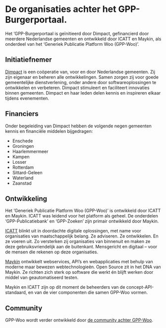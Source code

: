 
# De organisaties achter het GPP-Burgerportaal.

Het ‘GPP-Burgerportaal is geïnitieerd door Dimpact, gefinancierd door meerdere Nederlandse gemeenten en ontwikkeld door ICATT en Maykin, als onderdeel van het ‘Generiek Publicatie Platform Woo (GPP-Woo)’.

## Initiatiefnemer
[Dimpact](https://www.dimpact.nl/) is een coöperatie van, voor en door Nederlandse gemeenten. Zij zijn eigenaar en beheren alle ontwikkelingen. Samen zorgen zij voor goede gemeentelijke dienstverlening, onder andere door softwareoplossingen te ontwikkelen en verbeteren. Dimpact stimuleert en faciliteert innovaties binnen gemeenten. Dimpact en haar leden delen kennis en inspireren elkaar tijdens evenementen.

## Financiers
Onder begeleiding van Dimpact hebben de volgende negen gemeenten kennis en financiële middelen bijgedragen:

- Enschede
- Groningen
- Haarlemmermeer
- Kampen
- Losser
- Rotterdam
- Sittard-Geleen
- Waterland
- Zaanstad



## Ontwikkeling
Het ‘Generiek Publicatie Platform Woo (GPP-Woo)’ is ontwikkeld door ICATT en Maykin. ICATT was leidend voor het platform als geheel. De onderdelen ‘GPP-Publicatiebank’ en ‘GPP-Zoeken’ zijn primair ontwikkeld door Maykin.

[ICATT](https://www.icatt.nl/) blinkt uit in doordachte digitale oplossingen, met name voor organisaties van maatschappelijk belang. Ze adviseren. Ze ontwikkelen. En ze voeren uit. Zo versterken zij organisaties van binnenuit en maken ze deze gebruiksvriendelijk aan de buitenkant. Mensgericht en digitaal – voor de mensen die rekenen op deze organisaties.

[Maykin](https://www.maykinmedia.nl/) ontwikkelt webservices, API’s en webapplicaties met behulp van moderne maar bewezen webtechnologieën. Open Source zit in het DNA van Maykin. Ze richten zich sterk op software die werkt én blijft werken door middel van geautomatiseerd testen.

Maykin en ICATT zijn op dit moment de beheerders van de concept-API-standaard, en van de vier componenten die samen GPP-Woo vormen.


## Community
GPP-Woo wordt verder ontwikkeld door [de community achter GPP-Woo](https://www.gpp-woo.nl/community).